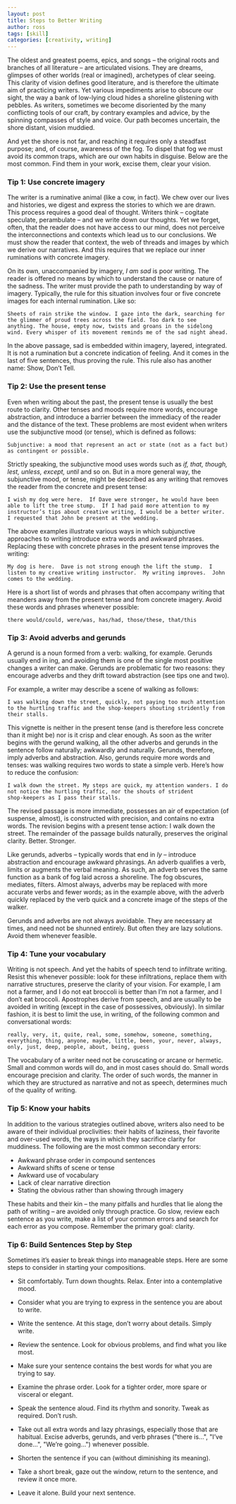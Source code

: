 ```yaml
---
layout: post
title: Steps to Better Writing
author: ross
tags: [skill]
categories: [creativity, writing]
---
```


The oldest and greatest poems, epics, and songs – the original roots
and branches of all literature – are articulated visions. They are
dreams, glimpses of other worlds (real or imagined), archetypes of
clear seeing. This clarity of vision defines good literature, and is
therefore the ultimate aim of practicing writers. Yet various
impediments arise to obscure our sight, the way a bank of low-lying
cloud hides a shoreline glistening with pebbles. As writers, sometimes
we become disoriented by the many conflicting tools of our craft, by
contrary examples and advice, by the spinning compasses of style and
voice. Our path becomes uncertain, the shore distant, vision muddied.

And yet the shore is not far, and reaching it requires only a
steadfast purpose; and, of course, awareness of the fog. To dispel
that fog we must avoid its common traps, which are our own habits in
disguise. Below are the most common. Find them in your work, excise
them, clear your vision.

### Tip 1: Use concrete imagery

The writer is a ruminative animal (like a cow, in fact). We chew over
our lives and histories, we digest and express the stories to which we
are drawn. This process requires a good deal of thought. Writers think
– cogitate speculate, perambulate – and we write down our
thoughts. Yet we forget, often, that the reader does not have access
to our mind, does not perceive the interconnections and contexts which
lead us to our conclusions. We must show the reader that context, the
web of threads and images by which we derive our narratives. And this
requires that we replace our inner ruminations with concrete imagery.

On its own, unaccompanied by imagery, _I am sad_ is poor writing. The
reader is offered no means by which to understand the cause or nature
of the sadness. The writer must provide the path to understanding by
way of imagery. Typically, the rule for this situation involves four
or five concrete images for each internal rumination. Like so:

    Sheets of rain strike the window. I gaze into the dark, searching for
    the glimmer of proud trees across the field. Too dark to see
    anything. The house, empty now, twists and groans in the sidelong
    wind. Every whisper of its movement reminds me of the sad night ahead.

In the above passage, sad is embedded within imagery, layered,
integrated. It is not a rumination but a concrete indication of
feeling. And it comes in the last of five sentences, thus proving the
rule. This rule also has another name: Show, Don’t Tell.

### Tip 2: Use the present tense

Even when writing about the past, the present tense is usually the
best route to clarity. Other tenses and moods require more words,
encourage abstraction, and introduce a barrier between the immediacy
of the reader and the distance of the text. These problems are most
evident when writers use the subjunctive mood (or tense), which is
defined as follows:

    Subjunctive: a mood that represent an act or state (not as a fact but)
    as contingent or possible.

Strictly speaking, the subjunctive mood uses words such as _if, that,
though, lest, unless, except, until_ and so on. But in a more general
way, the subjunctive mood, or tense, might be described as any writing
that removes the reader from the concrete and present tense:

    I wish my dog were here.  If Dave were stronger, he would have been
    able to lift the tree stump.  If I had paid more attention to my
    instructor’s tips about creative writing, I would be a better writer.
    I requested that John be present at the wedding.

The above examples illustrate various ways in which subjunctive
approaches to writing introduce extra words and awkward
phrases. Replacing these with concrete phrases in the present tense
improves the writing:

    My dog is here.  Dave is not strong enough the lift the stump.  I
    listen to my creative writing instructor.  My writing improves.  John
    comes to the wedding.

Here is a short list of words and phrases that often accompany writing
that meanders away from the present tense and from concrete
imagery. Avoid these words and phrases whenever possible:

    there would/could, were/was, has/had, those/these, that/this

### Tip 3: Avoid adverbs and gerunds

A gerund is a noun formed from a verb: walking, for example. Gerunds
usually end in ing, and avoiding them is one of the single most
positive changes a writer can make. Gerunds are problematic for two
reasons: they encourage adverbs and they drift toward abstraction (see
tips one and two).

For example, a writer may describe a scene of walking as follows:

    I was walking down the street, quickly, not paying too much attention
    to the hurtling traffic and the shop-keepers shouting stridently from
    their stalls.

This vignette is neither in the present tense (and is therefore less
concrete than it might be) nor is it crisp and clear enough. As soon
as the writer begins with the gerund walking, all the other adverbs
and gerunds in the sentence follow naturally; awkwardly and
naturally. Gerunds, therefore, imply adverbs and abstraction. Also,
gerunds require more words and tenses: was walking requires two words
to state a simple verb. Here’s how to reduce the confusion:

    I walk down the street. My steps are quick, my attention wanders. I do
    not notice the hurtling traffic, nor the shouts of strident
    shop-keepers as I pass their stalls.

The revised passage is more immediate, possesses an air of expectation
(of suspense, almost), is constructed with precision, and contains no
extra words. The revision begins with a present tense action: I walk
down the street. The remainder of the passage builds naturally,
preserves the original clarity. Better. Stronger.

Like gerunds, adverbs – typically words that end in _ly_ – introduce
abstraction and encourage awkward phrasings. An adverb qualifies a
verb, limits or augments the verbal meaning. As such, an adverb serves
the same function as a bank of fog laid across a shoreline. The fog
obscures, mediates, filters. Almost always, adverbs may be replaced
with more accurate verbs and fewer words; as in the example above,
with the adverb quickly replaced by the verb quick and a concrete
image of the steps of the walker.

Gerunds and adverbs are not always avoidable. They are necessary at
times, and need not be shunned entirely. But often they are lazy
solutions. Avoid them whenever feasible.

### Tip 4: Tune your vocabulary

Writing is not speech. And yet the habits of speech tend to infiltrate
writing. Resist this whenever possible: look for these infiltrations,
replace them with narrative structures, preserve the clarity of your
vision. For example, I am not a farmer, and I do not eat broccoli is
better than I’m not a farmer, and I don’t eat broccoli. Apostrophes
derive from speech, and are usually to be avoided in writing (except
in the case of possessives, obviously). In similar fashion, it is best
to limit the use, in writing, of the following common and
conversational words:

    really, very, it, quite, real, some, somehow, someone, something,
    everything, thing, anyone, maybe, little, been, your, never, always,
    only, just, deep, people, about, being, guess

The vocabulary of a writer need not be coruscating or arcane or
hermetic. Small and common words will do, and in most cases should
do. Small words encourage precision and clarity. The order of such
words, the manner in which they are structured as narrative and not as
speech, determines much of the quality of writing.

### Tip 5: Know your habits

In addition to the various strategies outlined above, writers also
need to be aware of their individual proclivities: their habits of
laziness, their favorite and over-used words, the ways in which they
sacrifice clarity for muddiness. The following are the most common
secondary errors:

* Awkward phrase order in compound sentences
* Awkward shifts of scene or tense
* Awkward use of vocabulary
* Lack of clear narrative direction
* Stating the obvious rather than showing through imagery

These habits and their kin – the many pitfalls and hurdles that lie
along the path of writing – are avoided only through practice. Go
slow, review each sentence as you write, make a list of your common
errors and search for each error as you compose. Remember the primary
goal: clarity.

### Tip 6: Build Sentences Step by Step

Sometimes it’s easier to break things into manageable steps. Here are
some steps to consider in starting your compositions.

* Sit comfortably. Turn down thoughts. Relax. Enter into a
  contemplative mood.

* Consider what you are trying to express in the sentence you are
  about to write.

* Write the sentence. At this stage, don’t worry about details. Simply
  write.

* Review the sentence. Look for obvious problems, and find what you
  like most.

* Make sure your sentence contains the best words for what you are
  trying to say.

* Examine the phrase order. Look for a tighter order, more spare or
  visceral or elegant.

* Speak the sentence aloud. Find its rhythm and sonority. Tweak as
  required. Don’t rush.

* Take out all extra words and lazy phrasings, especially those that
  are habitual. Excise adverbs, gerunds, and verb phrases ("there
  is...", "I’ve done...", "We’re going...") whenever possible.

* Shorten the sentence if you can (without diminishing its meaning).

* Take a short break, gaze out the window, return to the sentence, and
  review it once more.

* Leave it alone. Build your next sentence.
